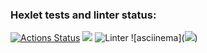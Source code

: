 ### Hexlet tests and linter status:
[![Actions Status](https://github.com/Dddarknight/python-project-lvl1/workflows/hexlet-check/badge.svg)](https://github.com/Dddarknight/python-project-lvl1/actions)
<a href="https://codeclimate.com/github/codeclimate/codeclimate/maintainability"><img src="https://api.codeclimate.com/v1/badges/a99a88d28ad37a79dbf6/maintainability" /></a>
![Linter](https://github.com/Dddarknight/python-project-lvl1/actions/workflows/linter.yml/badge.svg)
![asciinema](<a href="https://asciinema.org/a/Kh2DfWlUbbpyi83FZNFfvGFNI"><img src="https://asciinema.org/a/Kh2DfWlUbbpyi83FZNFfvGFNI" /></a>)

